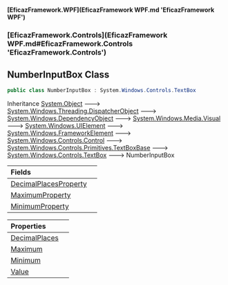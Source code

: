 #### [EficazFramework.WPF](EficazFramework WPF.md 'EficazFramework WPF')
### [EficazFramework.Controls](EficazFramework WPF.md#EficazFramework.Controls 'EficazFramework.Controls')

## NumberInputBox Class

```csharp
public class NumberInputBox : System.Windows.Controls.TextBox
```

Inheritance [System.Object](https://docs.microsoft.com/en-us/dotnet/api/System.Object 'System.Object') &#129106; [System.Windows.Threading.DispatcherObject](https://docs.microsoft.com/en-us/dotnet/api/System.Windows.Threading.DispatcherObject 'System.Windows.Threading.DispatcherObject') &#129106; [System.Windows.DependencyObject](https://docs.microsoft.com/en-us/dotnet/api/System.Windows.DependencyObject 'System.Windows.DependencyObject') &#129106; [System.Windows.Media.Visual](https://docs.microsoft.com/en-us/dotnet/api/System.Windows.Media.Visual 'System.Windows.Media.Visual') &#129106; [System.Windows.UIElement](https://docs.microsoft.com/en-us/dotnet/api/System.Windows.UIElement 'System.Windows.UIElement') &#129106; [System.Windows.FrameworkElement](https://docs.microsoft.com/en-us/dotnet/api/System.Windows.FrameworkElement 'System.Windows.FrameworkElement') &#129106; [System.Windows.Controls.Control](https://docs.microsoft.com/en-us/dotnet/api/System.Windows.Controls.Control 'System.Windows.Controls.Control') &#129106; [System.Windows.Controls.Primitives.TextBoxBase](https://docs.microsoft.com/en-us/dotnet/api/System.Windows.Controls.Primitives.TextBoxBase 'System.Windows.Controls.Primitives.TextBoxBase') &#129106; [System.Windows.Controls.TextBox](https://docs.microsoft.com/en-us/dotnet/api/System.Windows.Controls.TextBox 'System.Windows.Controls.TextBox') &#129106; NumberInputBox

| Fields | |
| :--- | :--- |
| [DecimalPlacesProperty](EficazFramework.Controls/NumberInputBox/DecimalPlacesProperty.md 'EficazFramework.Controls.NumberInputBox.DecimalPlacesProperty') | |
| [MaximumProperty](EficazFramework.Controls/NumberInputBox/MaximumProperty.md 'EficazFramework.Controls.NumberInputBox.MaximumProperty') | |
| [MinimumProperty](EficazFramework.Controls/NumberInputBox/MinimumProperty.md 'EficazFramework.Controls.NumberInputBox.MinimumProperty') | |

| Properties | |
| :--- | :--- |
| [DecimalPlaces](EficazFramework.Controls/NumberInputBox/DecimalPlaces.md 'EficazFramework.Controls.NumberInputBox.DecimalPlaces') | |
| [Maximum](EficazFramework.Controls/NumberInputBox/Maximum.md 'EficazFramework.Controls.NumberInputBox.Maximum') | |
| [Minimum](EficazFramework.Controls/NumberInputBox/Minimum.md 'EficazFramework.Controls.NumberInputBox.Minimum') | |
| [Value](EficazFramework.Controls/NumberInputBox/Value.md 'EficazFramework.Controls.NumberInputBox.Value') | |
